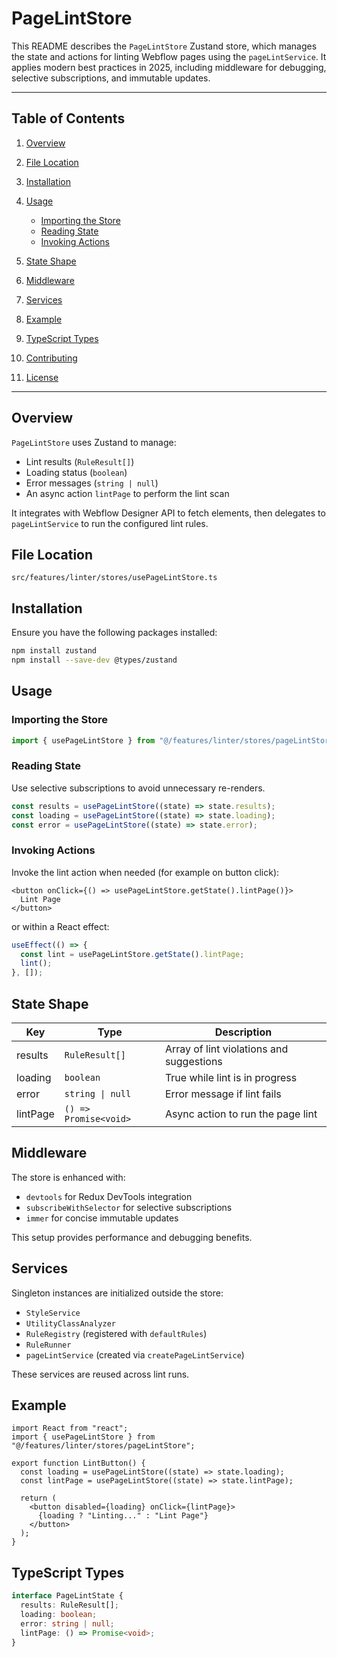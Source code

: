 # PageLintStore

This README describes the `PageLintStore` Zustand store, which manages the state and actions for linting Webflow pages using the `pageLintService`. It applies modern best practices in 2025, including middleware for debugging, selective subscriptions, and immutable updates.

---

## Table of Contents

1. [Overview](#overview)
2. [File Location](#file-location)
3. [Installation](#installation)
4. [Usage](#usage)

   - [Importing the Store](#importing-the-store)
   - [Reading State](#reading-state)
   - [Invoking Actions](#invoking-actions)

5. [State Shape](#state-shape)
6. [Middleware](#middleware)
7. [Services](#services)
8. [Example](#example)
9. [TypeScript Types](#typescript-types)
10. [Contributing](#contributing)
11. [License](#license)

---

## Overview

`PageLintStore` uses Zustand to manage:

- Lint results (`RuleResult[]`)
- Loading status (`boolean`)
- Error messages (`string | null`)
- An async action `lintPage` to perform the lint scan

It integrates with Webflow Designer API to fetch elements, then delegates to `pageLintService` to run the configured lint rules.

## File Location

```text
src/features/linter/stores/usePageLintStore.ts
```

## Installation

Ensure you have the following packages installed:

```bash
npm install zustand
npm install --save-dev @types/zustand
```

## Usage

### Importing the Store

```ts
import { usePageLintStore } from "@/features/linter/stores/pageLintStore";
```

### Reading State

Use selective subscriptions to avoid unnecessary re-renders.

```ts
const results = usePageLintStore((state) => state.results);
const loading = usePageLintStore((state) => state.loading);
const error = usePageLintStore((state) => state.error);
```

### Invoking Actions

Invoke the lint action when needed (for example on button click):

```tsx
<button onClick={() => usePageLintStore.getState().lintPage()}>
  Lint Page
</button>
```

or within a React effect:

```ts
useEffect(() => {
  const lint = usePageLintStore.getState().lintPage;
  lint();
}, []);
```

## State Shape

| Key      | Type                  | Description                              |
| -------- | --------------------- | ---------------------------------------- |
| results  | `RuleResult[]`        | Array of lint violations and suggestions |
| loading  | `boolean`             | True while lint is in progress           |
| error    | `string \| null`      | Error message if lint fails              |
| lintPage | `() => Promise<void>` | Async action to run the page lint        |

## Middleware

The store is enhanced with:

- `devtools` for Redux DevTools integration
- `subscribeWithSelector` for selective subscriptions
- `immer` for concise immutable updates

This setup provides performance and debugging benefits.

## Services

Singleton instances are initialized outside the store:

- `StyleService`
- `UtilityClassAnalyzer`
- `RuleRegistry` (registered with `defaultRules`)
- `RuleRunner`
- `pageLintService` (created via `createPageLintService`)

These services are reused across lint runs.

## Example

```tsx
import React from "react";
import { usePageLintStore } from "@/features/linter/stores/pageLintStore";

export function LintButton() {
  const loading = usePageLintStore((state) => state.loading);
  const lintPage = usePageLintStore((state) => state.lintPage);

  return (
    <button disabled={loading} onClick={lintPage}>
      {loading ? "Linting..." : "Lint Page"}
    </button>
  );
}
```

## TypeScript Types

```ts
interface PageLintState {
  results: RuleResult[];
  loading: boolean;
  error: string | null;
  lintPage: () => Promise<void>;
}
```
